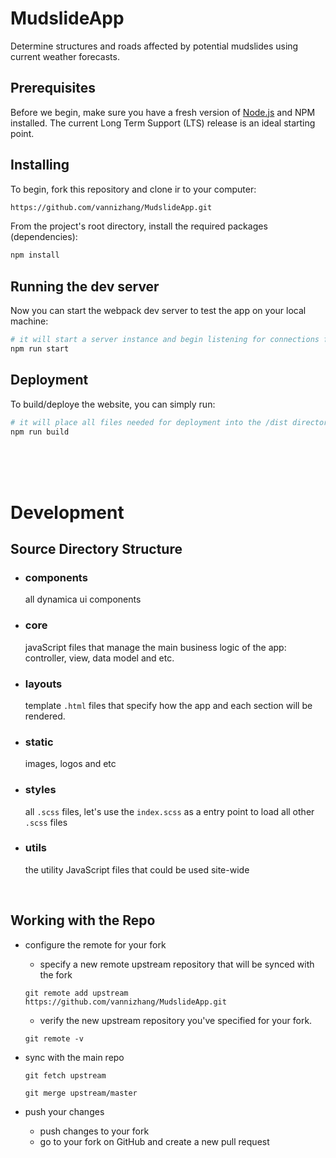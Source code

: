 # MudslideApp
Determine structures and roads affected by potential mudslides using current weather forecasts.

## Prerequisites
Before we begin, make sure you have a fresh version of [Node.js](https://nodejs.org/en/) and NPM installed. The current Long Term Support (LTS) release is an ideal starting point. 

## Installing 
To begin, fork this repository and clone ir to your computer:

```sh
https://github.com/vannizhang/MudslideApp.git
```

From the project's root directory, install the required packages (dependencies):

```sh
npm install
```

## Running the dev server 
Now you can start the webpack dev server to test the app on your local machine:

```sh
# it will start a server instance and begin listening for connections from localhost on port 8080
npm run start
```

## Deployment
To build/deploye the website, you can simply run:

```sh
# it will place all files needed for deployment into the /dist directory 
npm run build
```
<br><br><br>

# Development


## Source Directory Structure

- ### components 
    all dynamica ui components

- ### core 
    javaScript files that manage the main business logic of the app: controller, view, data model and etc. 

- ### layouts 
    template `.html` files that specify how the app and each section will be rendered. 

- ### static 
    images, logos and etc

- ### styles 
    all `.scss` files, let's use the `index.scss` as a entry point to load all other `.scss` files

- ### utils     
    the utility JavaScript files that could be used site-wide

<br>

## Working with the Repo

- configure the remote for your fork

    - specify a new remote upstream repository that will be synced with the fork
    ```
    git remote add upstream https://github.com/vannizhang/MudslideApp.git
    ```

    - verify the new upstream repository you've specified for your fork.
    ```
    git remote -v
    ```

- sync with the main repo
    ```
    git fetch upstream

    git merge upstream/master
    ```

- push your changes
    
    - push changes to your fork
    - go to your fork on GitHub and create a new pull request